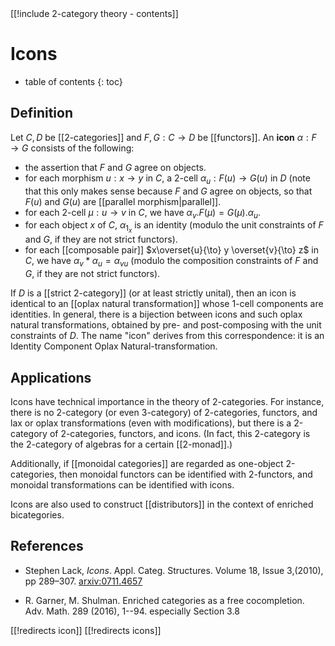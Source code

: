 <div class="rightHandSide toc">
[[!include 2-category theory - contents]]
</div>

# Icons
* table of contents
{: toc}

## Definition

Let $C,D$ be [[2-categories]] and $F,G:C\to D$ be [[functors]].  An **icon** $\alpha:F\to G$ consists of the following:

* the assertion that $F$ and $G$ agree on objects.
* for each morphism $u:x\to y$ in $C$, a 2-cell $\alpha_u:F(u) \to G(u)$ in $D$ (note that this only makes sense because $F$ and $G$ agree on objects, so that $F(u)$ and $G(u)$ are [[parallel morphism|parallel]].
* for each 2-cell $\mu:u\to v$ in $C$, we have $\alpha_v . F(\mu) = G(\mu).\alpha_u$.
* for each object $x$ of $C$, $\alpha_{1_x}$ is an identity (modulo the unit constraints of $F$ and $G$, if they are not strict functors).
* for each [[composable pair]] $x\overset{u}{\to} y \overset{v}{\to} z$ in $C$, we have $\alpha_v {*} \alpha_u = \alpha_{v u}$ (modulo the composition constraints of $F$ and $G$, if they are not strict functors).

If $D$ is a [[strict 2-category]] (or at least strictly unital), then an icon is identical to an [[oplax natural transformation]] whose 1-cell components are identities.  In general, there is a bijection between icons and such oplax natural transformations, obtained by pre- and post-composing with the unit constraints of $D$.  The name "icon" derives from this correspondence: it is an Identity Component Oplax Natural-transformation.


## Applications

Icons have technical importance in the theory of 2-categories.  For instance, there is no 2-category (or even 3-category) of 2-categories, functors, and lax or oplax transformations (even with modifications), but there is a 2-category of 2-categories, functors, and icons.  (In fact, this 2-category is the 2-category of algebras for a certain [[2-monad]].)

Additionally, if [[monoidal categories]] are regarded as one-object 2-categories, then monoidal functors can be identified with 2-functors, and monoidal transformations can be identified with icons.

Icons are also used to construct [[distributors]] in the context of enriched bicategories.


## References

* Stephen Lack, _Icons_. Appl. Categ. Structures. Volume 18, Issue 3,(2010), pp 289&#8211;307. [arxiv:0711.4657](http://arxiv.org/abs/0711.4657)

* R. Garner, M. Shulman. Enriched categories as a free cocompletion. Adv. Math. 289 (2016), 1--94. especially Section 3.8


[[!redirects icon]]
[[!redirects icons]]
